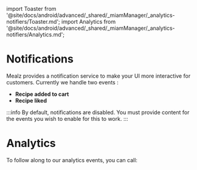 import Toaster from '@site/docs/android/advanced/_shared/_miamManager/_analytics-notifiers/Toaster.md';
import Analytics from '@site/docs/android/advanced/_shared/_miamManager/_analytics-notifiers/Analytics.md';

# Notifications

Mealz provides a notification service to make your UI more interactive for customers.
Currently we handle two events :

- **Recipe added to cart**
- **Recipe liked**

<Toaster />

:::info
By default, notifications are disabled.
You must provide content for the events you wish to enable for this to work.
:::

# Analytics

To follow along to our analytics events, you can call:
<Analytics />